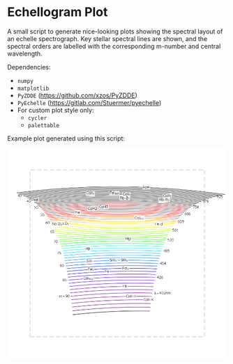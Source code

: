 # Echellogram Plot

A small script to generate nice-looking plots showing the spectral layout of an echelle spectrograph. Key stellar spectral lines are shown, and the spectral orders are labelled with the corresponding m-number and central wavelength.

Dependencies:
- `numpy`
- `matplotlib`
- `PyZDDE` (https://github.com/xzos/PyZDDE)
- `PyEchelle` (https://gitlab.com/Stuermer/pyechelle)
- For custom plot style only:
  - `cycler`
  - `palettable`

Example plot generated using this script:

![Example plot](https://github.com/pemberj/echellogram_plot/blob/main/example_echellogram_plot.png?raw=true)
